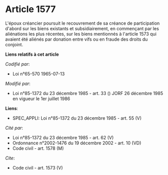 # Article 1577

L'époux créancier poursuit le recouvrement de sa créance de participation d'abord sur les biens existants et subsidiairement,
en commençant par les aliénations les plus récentes, sur les biens mentionnés à l'article 1573 qui avaient été aliénés par
donation entre vifs ou en fraude des droits du conjoint.

**Liens relatifs à cet article**

_Codifié par_:

  - Loi n°65-570 1965-07-13

_Modifié par_:

  - Loi n°85-1372 du 23 décembre 1985 - art. 33 () JORF 26 décembre 1985 en vigueur le 1er juillet 1986

**Liens**:

  - SPEC_APPLI: Loi n°85-1372 du 23 décembre 1985 - art. 55 (V)

_Cité par_:

  - Loi n°85-1372 du 23 décembre 1985 - art. 62 (V)
  - Ordonnance n°2002-1476 du 19 décembre 2002 - art. 10 (VD)
  - Code civil - art. 1578 (M)

_Cite_:

  - Code civil - art. 1573 (V)
